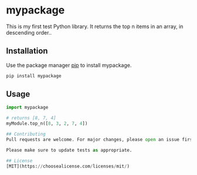 # mypackage

This is my first test Python library. It returns the top n items in an array,
 in descending order..

## Installation

Use the package manager [pip](https://pip.pypa.io/en/stable/) to install
mypackage.

```bash
pip install mypackage
```

## Usage

```python
import mypackage

# returns [8, 7, 4]
myModule.top_n([8, 3, 2, 7, 4])

## Contributing
Pull requests are welcome. For major changes, please open an issue first to discuss what you would like to change.

Please make sure to update tests as appropriate.

## License
[MIT](https://choosealicense.com/licenses/mit/)
